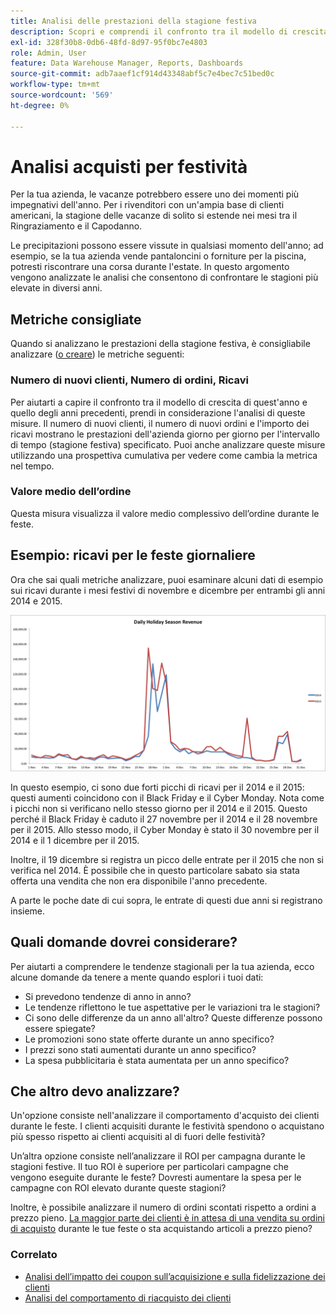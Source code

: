 ```yaml
---
title: Analisi delle prestazioni della stagione festiva
description: Scopri e comprendi il confronto tra il modello di crescita di quest’anno e quello degli anni precedenti.
exl-id: 328f30b8-0db6-48fd-8d97-95f0bc7e4803
role: Admin, User
feature: Data Warehouse Manager, Reports, Dashboards
source-git-commit: adb7aaef1cf914d43348abf5c7e4bec7c51bed0c
workflow-type: tm+mt
source-wordcount: '569'
ht-degree: 0%

---
```


# Analisi acquisti per festività

Per la tua azienda, le vacanze potrebbero essere uno dei momenti più impegnativi dell&#39;anno. Per i rivenditori con un&#39;ampia base di clienti americani, la stagione delle vacanze di solito si estende nei mesi tra il Ringraziamento e il Capodanno.

Le precipitazioni possono essere vissute in qualsiasi momento dell&#39;anno; ad esempio, se la tua azienda vende pantaloncini o forniture per la piscina, potresti riscontrare una corsa durante l&#39;estate. In questo argomento vengono analizzate le analisi che consentono di confrontare le stagioni più elevate in diversi anni.

## Metriche consigliate

Quando si analizzano le prestazioni della stagione festiva, è consigliabile analizzare ([o creare](../../data-user/reports/ess-manage-data-metrics.md)) le metriche seguenti:

### Numero di nuovi clienti, Numero di ordini, Ricavi

Per aiutarti a capire il confronto tra il modello di crescita di quest&#39;anno e quello degli anni precedenti, prendi in considerazione l&#39;analisi di queste misure. Il numero di nuovi clienti, il numero di nuovi ordini e l&#39;importo dei ricavi mostrano le prestazioni dell&#39;azienda giorno per giorno per l&#39;intervallo di tempo (stagione festiva) specificato. Puoi anche analizzare queste misure utilizzando una prospettiva cumulativa per vedere come cambia la metrica nel tempo.

### Valore medio dell’ordine

Questa misura visualizza il valore medio complessivo dell’ordine durante le feste.

## Esempio: ricavi per le feste giornaliere

Ora che sai quali metriche analizzare, puoi esaminare alcuni dati di esempio sui ricavi durante i mesi festivi di novembre e dicembre per entrambi gli anni 2014 e 2015.

![Ricavi giornalieri durante le feste per il 2014 e il 2015](../../assets/Analyzing_holiday_season.png)

In questo esempio, ci sono due forti picchi di ricavi per il 2014 e il 2015: questi aumenti coincidono con il Black Friday e il Cyber Monday. Nota come i picchi non si verificano nello stesso giorno per il 2014 e il 2015. Questo perché il Black Friday è caduto il 27 novembre per il 2014 e il 28 novembre per il 2015. Allo stesso modo, il Cyber Monday è stato il 30 novembre per il 2014 e il 1 dicembre per il 2015.

Inoltre, il 19 dicembre si registra un picco delle entrate per il 2015 che non si verifica nel 2014. È possibile che in questo particolare sabato sia stata offerta una vendita che non era disponibile l&#39;anno precedente.

A parte le poche date di cui sopra, le entrate di questi due anni si registrano insieme.

## Quali domande dovrei considerare?

Per aiutarti a comprendere le tendenze stagionali per la tua azienda, ecco alcune domande da tenere a mente quando esplori i tuoi dati:

* Si prevedono tendenze di anno in anno?
* Le tendenze riflettono le tue aspettative per le variazioni tra le stagioni?
* Ci sono delle differenze da un anno all&#39;altro? Queste differenze possono essere spiegate?
* Le promozioni sono state offerte durante un anno specifico?
* I prezzi sono stati aumentati durante un anno specifico?
* La spesa pubblicitaria è stata aumentata per un anno specifico?

## Che altro devo analizzare?

Un&#39;opzione consiste nell&#39;analizzare il comportamento d&#39;acquisto dei clienti durante le feste. I clienti acquisiti durante le festività spendono o acquistano più spesso rispetto ai clienti acquisiti al di fuori delle festività?

Un’altra opzione consiste nell’analizzare il ROI per campagna durante le stagioni festive. Il tuo ROI è superiore per particolari campagne che vengono eseguite durante le feste? Dovresti aumentare la spesa per le campagne con ROI elevato durante queste stagioni?

Inoltre, è possibile analizzare il numero di ordini scontati rispetto a ordini a prezzo pieno. [La maggior parte dei clienti è in attesa di una vendita su ordini di acquisto](../analysis/coupon-usage.md) durante le tue feste o sta acquistando articoli a prezzo pieno?

### Correlato

* [Analisi dell’impatto dei coupon sull’acquisizione e sulla fidelizzazione dei clienti](../analysis/coupon-impact.md)
* [Analisi del comportamento di riacquisto dei clienti](../analysis/repurchase-behavior.md)
